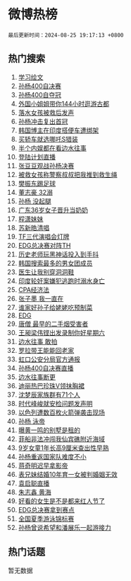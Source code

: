 # 微博热榜

`最后更新时间：2024-08-25 19:17:13 +0800`

## 热门搜索

1. [学习绘文](https://m.weibo.cn/search?containerid=100103type%3D1%26t%3D10%26q%3D%23%E5%AD%A6%E4%B9%A0%E7%BB%98%E6%96%87%23&stream_entry_id=51&isnewpage=1&extparam=seat%3D1%26stream_entry_id%3D51%26c_type%3D51%26cate%3D10103%26pos%3D0%26q%3D%2523%25E5%25AD%25A6%25E4%25B9%25A0%25E7%25BB%2598%25E6%2596%2587%2523%26dgr%3D0%26filter_type%3Drealtimehot%26display_time%3D1724584632%26pre_seqid%3D1724584632405026666214)
1. [孙杨400自决赛](https://m.weibo.cn/search?containerid=100103type%3D1%26t%3D10%26q%3D%E5%AD%99%E6%9D%A8400%E8%87%AA%E5%86%B3%E8%B5%9B&stream_entry_id=31&isnewpage=1&extparam=seat%3D1%26lcate%3D5001%26q%3D%25E5%25AD%2599%25E6%259D%25A8400%25E8%2587%25AA%25E5%2586%25B3%25E8%25B5%259B%26dgr%3D0%26realpos%3D1%26c_type%3D31%26flag%3D4%26cate%3D5001%26pos%3D0%26filter_type%3Drealtimehot%26band_rank%3D1%26stream_entry_id%3D31%26display_time%3D1724584632%26pre_seqid%3D1724584632405026666214)
1. [孙杨400自夺冠](https://m.weibo.cn/search?containerid=100103type%3D1%26t%3D10%26q%3D%23%E5%AD%99%E6%9D%A8400%E8%87%AA%E5%A4%BA%E5%86%A0%23&stream_entry_id=31&isnewpage=1&extparam=seat%3D1%26lcate%3D5001%26q%3D%2523%25E5%25AD%2599%25E6%259D%25A8400%25E8%2587%25AA%25E5%25A4%25BA%25E5%2586%25A0%2523%26dgr%3D0%26realpos%3D2%26c_type%3D31%26flag%3D4%26cate%3D5001%26pos%3D1%26filter_type%3Drealtimehot%26band_rank%3D2%26stream_entry_id%3D31%26display_time%3D1724584632%26pre_seqid%3D1724584632405026666214)
1. [外国小姐姐带你144小时逛游古都](https://m.weibo.cn/search?containerid=100103type%3D1%26t%3D10%26q%3D%23%E5%A4%96%E5%9B%BD%E5%B0%8F%E5%A7%90%E5%A7%90%E5%B8%A6%E4%BD%A0144%E5%B0%8F%E6%97%B6%E9%80%9B%E6%B8%B8%E5%8F%A4%E9%83%BD%23&stream_entry_id=31&isnewpage=1&extparam=seat%3D1%26lcate%3D5001%26q%3D%2523%25E5%25A4%2596%25E5%259B%25BD%25E5%25B0%258F%25E5%25A7%2590%25E5%25A7%2590%25E5%25B8%25A6%25E4%25BD%25A0144%25E5%25B0%258F%25E6%2597%25B6%25E9%2580%259B%25E6%25B8%25B8%25E5%258F%25A4%25E9%2583%25BD%2523%26dgr%3D0%26realpos%3D3%26c_type%3D31%26flag%3D0%26cate%3D5001%26pos%3D2%26filter_type%3Drealtimehot%26band_rank%3D3%26stream_entry_id%3D31%26display_time%3D1724584632%26pre_seqid%3D1724584632405026666214)
1. [落水女孩被救后发声](https://m.weibo.cn/search?containerid=100103type%3D1%26t%3D10%26q%3D%23%E8%90%BD%E6%B0%B4%E5%A5%B3%E5%AD%A9%E8%A2%AB%E6%95%91%E5%90%8E%E5%8F%91%E5%A3%B0%23&stream_entry_id=31&isnewpage=1&extparam=seat%3D1%26lcate%3D5001%26q%3D%2523%25E8%2590%25BD%25E6%25B0%25B4%25E5%25A5%25B3%25E5%25AD%25A9%25E8%25A2%25AB%25E6%2595%2591%25E5%2590%258E%25E5%258F%2591%25E5%25A3%25B0%2523%26dgr%3D0%26realpos%3D4%26c_type%3D31%26flag%3D0%26cate%3D5001%26pos%3D3%26filter_type%3Drealtimehot%26band_rank%3D4%26stream_entry_id%3D31%26display_time%3D1724584632%26pre_seqid%3D1724584632405026666214)
1. [孙杨冲击复出首冠](https://m.weibo.cn/search?containerid=100103type%3D1%26t%3D10%26q%3D%23%E5%AD%99%E6%9D%A8%E5%86%B2%E5%87%BB%E5%A4%8D%E5%87%BA%E9%A6%96%E5%86%A0%23&stream_entry_id=31&isnewpage=1&extparam=seat%3D1%26lcate%3D5001%26q%3D%2523%25E5%25AD%2599%25E6%259D%25A8%25E5%2586%25B2%25E5%2587%25BB%25E5%25A4%258D%25E5%2587%25BA%25E9%25A6%2596%25E5%2586%25A0%2523%26dgr%3D0%26realpos%3D5%26c_type%3D31%26flag%3D1%26cate%3D5001%26pos%3D4%26filter_type%3Drealtimehot%26band_rank%3D5%26stream_entry_id%3D31%26display_time%3D1724584632%26pre_seqid%3D1724584632405026666214)
1. [韩国博主在印度搭便车遭绑架](https://m.weibo.cn/search?containerid=100103type%3D1%26t%3D10%26q%3D%23%E9%9F%A9%E5%9B%BD%E5%8D%9A%E4%B8%BB%E5%9C%A8%E5%8D%B0%E5%BA%A6%E6%90%AD%E4%BE%BF%E8%BD%A6%E9%81%AD%E7%BB%91%E6%9E%B6%23&stream_entry_id=31&isnewpage=1&extparam=seat%3D1%26lcate%3D5001%26q%3D%2523%25E9%259F%25A9%25E5%259B%25BD%25E5%258D%259A%25E4%25B8%25BB%25E5%259C%25A8%25E5%258D%25B0%25E5%25BA%25A6%25E6%2590%25AD%25E4%25BE%25BF%25E8%25BD%25A6%25E9%2581%25AD%25E7%25BB%2591%25E6%259E%25B6%2523%26dgr%3D0%26realpos%3D6%26c_type%3D31%26flag%3D1%26cate%3D5001%26pos%3D5%26filter_type%3Drealtimehot%26band_rank%3D6%26stream_entry_id%3D31%26display_time%3D1724584632%26pre_seqid%3D1724584632405026666214)
1. [买轿车就选哪吒S猎装](https://m.weibo.cn/search?containerid=100103type%3D1%26t%3D10%26q%3D%23%E4%B9%B0%E8%BD%BF%E8%BD%A6%E5%B0%B1%E9%80%89%E5%93%AA%E5%90%92S%E7%8C%8E%E8%A3%85%23&stream_entry_id=31&isnewpage=1&extparam=seat%3D1%26lcate%3D5001%26is_ad_pos%3D1%26q%3D%2523%25E4%25B9%25B0%25E8%25BD%25BF%25E8%25BD%25A6%25E5%25B0%25B1%25E9%2580%2589%25E5%2593%25AA%25E5%2590%2592S%25E7%258C%258E%25E8%25A3%2585%2523%26dgr%3D0%26filter_type%3Drealtimehot%26adid%3D250959%26topic_ad%3D1%26cate%3D5001%26pos%3D6%26c_type%3D31%26band_rank%3D7%26stream_entry_id%3D31%26display_time%3D1724584632%26pre_seqid%3D1724584632405026666214)
1. [半个内娱都在看边水往事](https://m.weibo.cn/search?containerid=100103type%3D1%26t%3D10%26q%3D%E5%8D%8A%E4%B8%AA%E5%86%85%E5%A8%B1%E9%83%BD%E5%9C%A8%E7%9C%8B%E8%BE%B9%E6%B0%B4%E5%BE%80%E4%BA%8B&stream_entry_id=31&isnewpage=1&extparam=seat%3D1%26lcate%3D5001%26q%3D%25E5%258D%258A%25E4%25B8%25AA%25E5%2586%2585%25E5%25A8%25B1%25E9%2583%25BD%25E5%259C%25A8%25E7%259C%258B%25E8%25BE%25B9%25E6%25B0%25B4%25E5%25BE%2580%25E4%25BA%258B%26dgr%3D0%26realpos%3D7%26c_type%3D31%26flag%3D2%26cate%3D5001%26pos%3D7%26filter_type%3Drealtimehot%26band_rank%3D7%26stream_entry_id%3D31%26display_time%3D1724584632%26pre_seqid%3D1724584632405026666214)
1. [登陆计划直播](https://m.weibo.cn/search?containerid=100103type%3D1%26t%3D10%26q%3D%E7%99%BB%E9%99%86%E8%AE%A1%E5%88%92%E7%9B%B4%E6%92%AD&stream_entry_id=31&isnewpage=1&extparam=seat%3D1%26lcate%3D5001%26q%3D%25E7%2599%25BB%25E9%2599%2586%25E8%25AE%25A1%25E5%2588%2592%25E7%259B%25B4%25E6%2592%25AD%26dgr%3D0%26realpos%3D8%26c_type%3D31%26flag%3D1%26cate%3D5001%26pos%3D8%26filter_type%3Drealtimehot%26band_rank%3D8%26stream_entry_id%3D31%26display_time%3D1724584632%26pre_seqid%3D1724584632405026666214)
1. [张豆豆观战孙杨决赛](https://m.weibo.cn/search?containerid=100103type%3D1%26t%3D10%26q%3D%23%E5%BC%A0%E8%B1%86%E8%B1%86%E8%A7%82%E6%88%98%E5%AD%99%E6%9D%A8%E5%86%B3%E8%B5%9B%23&stream_entry_id=31&isnewpage=1&extparam=seat%3D1%26lcate%3D5001%26q%3D%2523%25E5%25BC%25A0%25E8%25B1%2586%25E8%25B1%2586%25E8%25A7%2582%25E6%2588%2598%25E5%25AD%2599%25E6%259D%25A8%25E5%2586%25B3%25E8%25B5%259B%2523%26dgr%3D0%26realpos%3D9%26c_type%3D31%26flag%3D1%26cate%3D5001%26pos%3D9%26filter_type%3Drealtimehot%26band_rank%3D9%26stream_entry_id%3D31%26display_time%3D1724584632%26pre_seqid%3D1724584632405026666214)
1. [被救女孩称警察叔叔把我推到救生绳](https://m.weibo.cn/search?containerid=100103type%3D1%26t%3D10%26q%3D%23%E8%A2%AB%E6%95%91%E5%A5%B3%E5%AD%A9%E7%A7%B0%E8%AD%A6%E5%AF%9F%E5%8F%94%E5%8F%94%E6%8A%8A%E6%88%91%E6%8E%A8%E5%88%B0%E6%95%91%E7%94%9F%E7%BB%B3%23&stream_entry_id=31&isnewpage=1&extparam=seat%3D1%26lcate%3D5001%26q%3D%2523%25E8%25A2%25AB%25E6%2595%2591%25E5%25A5%25B3%25E5%25AD%25A9%25E7%25A7%25B0%25E8%25AD%25A6%25E5%25AF%259F%25E5%258F%2594%25E5%258F%2594%25E6%258A%258A%25E6%2588%2591%25E6%258E%25A8%25E5%2588%25B0%25E6%2595%2591%25E7%2594%259F%25E7%25BB%25B3%2523%26dgr%3D0%26realpos%3D10%26c_type%3D31%26flag%3D1%26cate%3D5001%26pos%3D10%26filter_type%3Drealtimehot%26band_rank%3D10%26stream_entry_id%3D31%26display_time%3D1724584632%26pre_seqid%3D1724584632405026666214)
1. [樊振东踢足球](https://m.weibo.cn/search?containerid=100103type%3D1%26t%3D10%26q%3D%23%E6%A8%8A%E6%8C%AF%E4%B8%9C%E8%B8%A2%E8%B6%B3%E7%90%83%23&stream_entry_id=31&isnewpage=1&extparam=seat%3D1%26lcate%3D5001%26q%3D%2523%25E6%25A8%258A%25E6%258C%25AF%25E4%25B8%259C%25E8%25B8%25A2%25E8%25B6%25B3%25E7%2590%2583%2523%26dgr%3D0%26realpos%3D11%26c_type%3D31%26flag%3D1%26cate%3D5001%26pos%3D11%26filter_type%3Drealtimehot%26band_rank%3D11%26stream_entry_id%3D31%26display_time%3D1724584632%26pre_seqid%3D1724584632405026666214)
1. [董志豪 32溺](https://m.weibo.cn/search?containerid=100103type%3D1%26t%3D10%26q%3D%E8%91%A3%E5%BF%97%E8%B1%AA+32%E6%BA%BA&stream_entry_id=31&isnewpage=1&extparam=seat%3D1%26lcate%3D5001%26q%3D%25E8%2591%25A3%25E5%25BF%2597%25E8%25B1%25AA%252032%25E6%25BA%25BA%26dgr%3D0%26realpos%3D12%26c_type%3D31%26flag%3D0%26cate%3D5001%26pos%3D12%26filter_type%3Drealtimehot%26band_rank%3D12%26stream_entry_id%3D31%26display_time%3D1724584632%26pre_seqid%3D1724584632405026666214)
1. [孙杨 没起腿](https://m.weibo.cn/search?containerid=100103type%3D1%26t%3D10%26q%3D%E5%AD%99%E6%9D%A8+%E6%B2%A1%E8%B5%B7%E8%85%BF&stream_entry_id=31&isnewpage=1&extparam=seat%3D1%26lcate%3D5001%26q%3D%25E5%25AD%2599%25E6%259D%25A8%2520%25E6%25B2%25A1%25E8%25B5%25B7%25E8%2585%25BF%26dgr%3D0%26realpos%3D13%26c_type%3D31%26flag%3D2%26cate%3D5001%26pos%3D13%26filter_type%3Drealtimehot%26band_rank%3D13%26stream_entry_id%3D31%26display_time%3D1724584632%26pre_seqid%3D1724584632405026666214)
1. [广东36岁女子晋升当奶奶](https://m.weibo.cn/search?containerid=100103type%3D1%26t%3D10%26q%3D%23%E5%B9%BF%E4%B8%9C36%E5%B2%81%E5%A5%B3%E5%AD%90%E6%99%8B%E5%8D%87%E5%BD%93%E5%A5%B6%E5%A5%B6%23&stream_entry_id=31&isnewpage=1&extparam=seat%3D1%26lcate%3D5001%26q%3D%2523%25E5%25B9%25BF%25E4%25B8%259C36%25E5%25B2%2581%25E5%25A5%25B3%25E5%25AD%2590%25E6%2599%258B%25E5%258D%2587%25E5%25BD%2593%25E5%25A5%25B6%25E5%25A5%25B6%2523%26dgr%3D0%26realpos%3D14%26c_type%3D31%26flag%3D0%26cate%3D5001%26pos%3D14%26filter_type%3Drealtimehot%26band_rank%3D14%26stream_entry_id%3D31%26display_time%3D1724584632%26pre_seqid%3D1724584632405026666214)
1. [程潇妹妹](https://m.weibo.cn/search?containerid=100103type%3D1%26t%3D10%26q%3D%E7%A8%8B%E6%BD%87%E5%A6%B9%E5%A6%B9&stream_entry_id=31&isnewpage=1&extparam=seat%3D1%26lcate%3D5001%26q%3D%25E7%25A8%258B%25E6%25BD%2587%25E5%25A6%25B9%25E5%25A6%25B9%26dgr%3D0%26realpos%3D15%26c_type%3D31%26flag%3D0%26cate%3D5001%26pos%3D15%26filter_type%3Drealtimehot%26band_rank%3D15%26stream_entry_id%3D31%26display_time%3D1724584632%26pre_seqid%3D1724584632405026666214)
1. [苏新皓清唱](https://m.weibo.cn/search?containerid=100103type%3D1%26t%3D10%26q%3D%E8%8B%8F%E6%96%B0%E7%9A%93%E6%B8%85%E5%94%B1&stream_entry_id=31&isnewpage=1&extparam=seat%3D1%26lcate%3D5001%26q%3D%25E8%258B%258F%25E6%2596%25B0%25E7%259A%2593%25E6%25B8%2585%25E5%2594%25B1%26dgr%3D0%26realpos%3D16%26c_type%3D31%26flag%3D1%26cate%3D5001%26pos%3D16%26filter_type%3Drealtimehot%26band_rank%3D16%26stream_entry_id%3D31%26display_time%3D1724584632%26pre_seqid%3D1724584632405026666214)
1. [TF三代演唱会灯牌](https://m.weibo.cn/search?containerid=100103type%3D1%26t%3D10%26q%3DTF%E4%B8%89%E4%BB%A3%E6%BC%94%E5%94%B1%E4%BC%9A%E7%81%AF%E7%89%8C&stream_entry_id=31&isnewpage=1&extparam=seat%3D1%26lcate%3D5001%26q%3DTF%25E4%25B8%2589%25E4%25BB%25A3%25E6%25BC%2594%25E5%2594%25B1%25E4%25BC%259A%25E7%2581%25AF%25E7%2589%258C%26dgr%3D0%26realpos%3D17%26c_type%3D31%26flag%3D1%26cate%3D5001%26pos%3D17%26filter_type%3Drealtimehot%26band_rank%3D17%26stream_entry_id%3D31%26display_time%3D1724584632%26pre_seqid%3D1724584632405026666214)
1. [EDG总决赛对阵TH](https://m.weibo.cn/search?containerid=100103type%3D1%26t%3D10%26q%3D%23EDG%E6%80%BB%E5%86%B3%E8%B5%9B%E5%AF%B9%E9%98%B5TH%23&stream_entry_id=31&isnewpage=1&extparam=seat%3D1%26lcate%3D5001%26q%3D%2523EDG%25E6%2580%25BB%25E5%2586%25B3%25E8%25B5%259B%25E5%25AF%25B9%25E9%2598%25B5TH%2523%26dgr%3D0%26realpos%3D18%26c_type%3D31%26flag%3D0%26cate%3D5001%26pos%3D18%26filter_type%3Drealtimehot%26band_rank%3D18%26stream_entry_id%3D31%26display_time%3D1724584632%26pre_seqid%3D1724584632405026666214)
1. [历史老师玩黑神话投入到手抖](https://m.weibo.cn/search?containerid=100103type%3D1%26t%3D10%26q%3D%23%E5%8E%86%E5%8F%B2%E8%80%81%E5%B8%88%E7%8E%A9%E9%BB%91%E7%A5%9E%E8%AF%9D%E6%8A%95%E5%85%A5%E5%88%B0%E6%89%8B%E6%8A%96%23&stream_entry_id=31&isnewpage=1&extparam=seat%3D1%26lcate%3D5001%26q%3D%2523%25E5%258E%2586%25E5%258F%25B2%25E8%2580%2581%25E5%25B8%2588%25E7%258E%25A9%25E9%25BB%2591%25E7%25A5%259E%25E8%25AF%259D%25E6%258A%2595%25E5%2585%25A5%25E5%2588%25B0%25E6%2589%258B%25E6%258A%2596%2523%26dgr%3D0%26realpos%3D19%26c_type%3D31%26flag%3D0%26cate%3D5001%26pos%3D19%26filter_type%3Drealtimehot%26band_rank%3D19%26stream_entry_id%3D31%26display_time%3D1724584632%26pre_seqid%3D1724584632405026666214)
1. [韩国搜索最多的男女团成员](https://m.weibo.cn/search?containerid=100103type%3D1%26t%3D10%26q%3D%E9%9F%A9%E5%9B%BD%E6%90%9C%E7%B4%A2%E6%9C%80%E5%A4%9A%E7%9A%84%E7%94%B7%E5%A5%B3%E5%9B%A2%E6%88%90%E5%91%98&stream_entry_id=31&isnewpage=1&extparam=seat%3D1%26lcate%3D5001%26q%3D%25E9%259F%25A9%25E5%259B%25BD%25E6%2590%259C%25E7%25B4%25A2%25E6%259C%2580%25E5%25A4%259A%25E7%259A%2584%25E7%2594%25B7%25E5%25A5%25B3%25E5%259B%25A2%25E6%2588%2590%25E5%2591%2598%26dgr%3D0%26realpos%3D20%26c_type%3D31%26flag%3D1%26cate%3D5001%26pos%3D20%26filter_type%3Drealtimehot%26band_rank%3D20%26stream_entry_id%3D31%26display_time%3D1724584632%26pre_seqid%3D1724584632405026666214)
1. [医生让我别穿洞洞鞋](https://m.weibo.cn/search?containerid=100103type%3D1%26t%3D10%26q%3D%23%E5%8C%BB%E7%94%9F%E8%AE%A9%E6%88%91%E5%88%AB%E7%A9%BF%E6%B4%9E%E6%B4%9E%E9%9E%8B%23&stream_entry_id=31&isnewpage=1&extparam=seat%3D1%26lcate%3D5001%26q%3D%2523%25E5%258C%25BB%25E7%2594%259F%25E8%25AE%25A9%25E6%2588%2591%25E5%2588%25AB%25E7%25A9%25BF%25E6%25B4%259E%25E6%25B4%259E%25E9%259E%258B%2523%26dgr%3D0%26realpos%3D21%26c_type%3D31%26flag%3D2%26cate%3D5001%26pos%3D21%26filter_type%3Drealtimehot%26band_rank%3D21%26stream_entry_id%3D31%26display_time%3D1724584632%26pre_seqid%3D1724584632405026666214)
1. [印度轮奸案嫌犯逃跑时溺水身亡](https://m.weibo.cn/search?containerid=100103type%3D1%26t%3D10%26q%3D%23%E5%8D%B0%E5%BA%A6%E8%BD%AE%E5%A5%B8%E6%A1%88%E5%AB%8C%E7%8A%AF%E9%80%83%E8%B7%91%E6%97%B6%E6%BA%BA%E6%B0%B4%E8%BA%AB%E4%BA%A1%23&stream_entry_id=31&isnewpage=1&extparam=seat%3D1%26lcate%3D5001%26q%3D%2523%25E5%258D%25B0%25E5%25BA%25A6%25E8%25BD%25AE%25E5%25A5%25B8%25E6%25A1%2588%25E5%25AB%258C%25E7%258A%25AF%25E9%2580%2583%25E8%25B7%2591%25E6%2597%25B6%25E6%25BA%25BA%25E6%25B0%25B4%25E8%25BA%25AB%25E4%25BA%25A1%2523%26dgr%3D0%26realpos%3D22%26c_type%3D31%26flag%3D0%26cate%3D5001%26pos%3D22%26filter_type%3Drealtimehot%26band_rank%3D22%26stream_entry_id%3D31%26display_time%3D1724584632%26pre_seqid%3D1724584632405026666214)
1. [CPA经济法](https://m.weibo.cn/search?containerid=100103type%3D1%26t%3D10%26q%3DCPA%E7%BB%8F%E6%B5%8E%E6%B3%95&stream_entry_id=31&isnewpage=1&extparam=seat%3D1%26lcate%3D5001%26q%3DCPA%25E7%25BB%258F%25E6%25B5%258E%25E6%25B3%2595%26dgr%3D0%26realpos%3D23%26c_type%3D31%26flag%3D1%26cate%3D5001%26pos%3D23%26filter_type%3Drealtimehot%26band_rank%3D23%26stream_entry_id%3D31%26display_time%3D1724584632%26pre_seqid%3D1724584632405026666214)
1. [张子墨 我一直在](https://m.weibo.cn/search?containerid=100103type%3D1%26t%3D10%26q%3D%E5%BC%A0%E5%AD%90%E5%A2%A8+%E6%88%91%E4%B8%80%E7%9B%B4%E5%9C%A8&stream_entry_id=31&isnewpage=1&extparam=seat%3D1%26lcate%3D5001%26q%3D%25E5%25BC%25A0%25E5%25AD%2590%25E5%25A2%25A8%2520%25E6%2588%2591%25E4%25B8%2580%25E7%259B%25B4%25E5%259C%25A8%26dgr%3D0%26realpos%3D24%26c_type%3D31%26flag%3D1%26cate%3D5001%26pos%3D24%26filter_type%3Drealtimehot%26band_rank%3D24%26stream_entry_id%3D31%26display_time%3D1724584632%26pre_seqid%3D1724584632405026666214)
1. [谁家好孙子给姥姥吃预制菜](https://m.weibo.cn/search?containerid=100103type%3D1%26t%3D10%26q%3D%E8%B0%81%E5%AE%B6%E5%A5%BD%E5%AD%99%E5%AD%90%E7%BB%99%E5%A7%A5%E5%A7%A5%E5%90%83%E9%A2%84%E5%88%B6%E8%8F%9C&stream_entry_id=31&isnewpage=1&extparam=seat%3D1%26lcate%3D5001%26q%3D%25E8%25B0%2581%25E5%25AE%25B6%25E5%25A5%25BD%25E5%25AD%2599%25E5%25AD%2590%25E7%25BB%2599%25E5%25A7%25A5%25E5%25A7%25A5%25E5%2590%2583%25E9%25A2%2584%25E5%2588%25B6%25E8%258F%259C%26dgr%3D0%26realpos%3D25%26c_type%3D31%26flag%3D1%26cate%3D5001%26pos%3D25%26filter_type%3Drealtimehot%26band_rank%3D25%26stream_entry_id%3D31%26display_time%3D1724584632%26pre_seqid%3D1724584632405026666214)
1. [EDG](https://m.weibo.cn/search?containerid=100103type%3D1%26t%3D10%26q%3DEDG&stream_entry_id=31&isnewpage=1&extparam=seat%3D1%26lcate%3D5001%26q%3DEDG%26dgr%3D0%26realpos%3D26%26c_type%3D31%26flag%3D0%26cate%3D5001%26pos%3D26%26filter_type%3Drealtimehot%26band_rank%3D26%26stream_entry_id%3D31%26display_time%3D1724584632%26pre_seqid%3D1724584632405026666214)
1. [唐僧 最早的二手烟受害者](https://m.weibo.cn/search?containerid=100103type%3D1%26t%3D10%26q%3D%E5%94%90%E5%83%A7+%E6%9C%80%E6%97%A9%E7%9A%84%E4%BA%8C%E6%89%8B%E7%83%9F%E5%8F%97%E5%AE%B3%E8%80%85&stream_entry_id=31&isnewpage=1&extparam=seat%3D1%26lcate%3D5001%26q%3D%25E5%2594%2590%25E5%2583%25A7%2520%25E6%259C%2580%25E6%2597%25A9%25E7%259A%2584%25E4%25BA%258C%25E6%2589%258B%25E7%2583%259F%25E5%258F%2597%25E5%25AE%25B3%25E8%2580%2585%26dgr%3D0%26realpos%3D27%26c_type%3D31%26flag%3D0%26cate%3D5001%26pos%3D27%26filter_type%3Drealtimehot%26band_rank%3D27%26stream_entry_id%3D31%26display_time%3D1724584632%26pre_seqid%3D1724584632405026666214)
1. [王昶梁伟铿出发录制你好星期六](https://m.weibo.cn/search?containerid=100103type%3D1%26t%3D10%26q%3D%23%E7%8E%8B%E6%98%B6%E6%A2%81%E4%BC%9F%E9%93%BF%E5%87%BA%E5%8F%91%E5%BD%95%E5%88%B6%E4%BD%A0%E5%A5%BD%E6%98%9F%E6%9C%9F%E5%85%AD%23&stream_entry_id=31&isnewpage=1&extparam=seat%3D1%26lcate%3D5001%26q%3D%2523%25E7%258E%258B%25E6%2598%25B6%25E6%25A2%2581%25E4%25BC%259F%25E9%2593%25BF%25E5%2587%25BA%25E5%258F%2591%25E5%25BD%2595%25E5%2588%25B6%25E4%25BD%25A0%25E5%25A5%25BD%25E6%2598%259F%25E6%259C%259F%25E5%2585%25AD%2523%26dgr%3D0%26realpos%3D28%26c_type%3D31%26flag%3D1%26cate%3D5001%26pos%3D28%26filter_type%3Drealtimehot%26band_rank%3D28%26stream_entry_id%3D31%26display_time%3D1724584632%26pre_seqid%3D1724584632405026666214)
1. [边水往事 敢拍](https://m.weibo.cn/search?containerid=100103type%3D1%26t%3D10%26q%3D%E8%BE%B9%E6%B0%B4%E5%BE%80%E4%BA%8B+%E6%95%A2%E6%8B%8D&stream_entry_id=31&isnewpage=1&extparam=seat%3D1%26lcate%3D5001%26q%3D%25E8%25BE%25B9%25E6%25B0%25B4%25E5%25BE%2580%25E4%25BA%258B%2520%25E6%2595%25A2%25E6%258B%258D%26dgr%3D0%26realpos%3D29%26c_type%3D31%26flag%3D0%26cate%3D5001%26pos%3D29%26filter_type%3Drealtimehot%26band_rank%3D29%26stream_entry_id%3D31%26display_time%3D1724584632%26pre_seqid%3D1724584632405026666214)
1. [罗拉带王能能回老家](https://m.weibo.cn/search?containerid=100103type%3D1%26t%3D10%26q%3D%23%E7%BD%97%E6%8B%89%E5%B8%A6%E7%8E%8B%E8%83%BD%E8%83%BD%E5%9B%9E%E8%80%81%E5%AE%B6%23&stream_entry_id=31&isnewpage=1&extparam=seat%3D1%26lcate%3D5001%26q%3D%2523%25E7%25BD%2597%25E6%258B%2589%25E5%25B8%25A6%25E7%258E%258B%25E8%2583%25BD%25E8%2583%25BD%25E5%259B%259E%25E8%2580%2581%25E5%25AE%25B6%2523%26dgr%3D0%26realpos%3D30%26c_type%3D31%26flag%3D1%26cate%3D5001%26pos%3D30%26filter_type%3Drealtimehot%26band_rank%3D30%26stream_entry_id%3D31%26display_time%3D1724584632%26pre_seqid%3D1724584632405026666214)
1. [虹口公安分局官方通报](https://m.weibo.cn/search?containerid=100103type%3D1%26t%3D10%26q%3D%23%E8%99%B9%E5%8F%A3%E5%85%AC%E5%AE%89%E5%88%86%E5%B1%80%E5%AE%98%E6%96%B9%E9%80%9A%E6%8A%A5%23&stream_entry_id=31&isnewpage=1&extparam=seat%3D1%26lcate%3D5001%26q%3D%2523%25E8%2599%25B9%25E5%258F%25A3%25E5%2585%25AC%25E5%25AE%2589%25E5%2588%2586%25E5%25B1%2580%25E5%25AE%2598%25E6%2596%25B9%25E9%2580%259A%25E6%258A%25A5%2523%26dgr%3D0%26realpos%3D31%26c_type%3D31%26flag%3D0%26cate%3D5001%26pos%3D31%26filter_type%3Drealtimehot%26band_rank%3D31%26stream_entry_id%3D31%26display_time%3D1724584632%26pre_seqid%3D1724584632405026666214)
1. [孙杨400自决赛直播](https://m.weibo.cn/search?containerid=100103type%3D1%26t%3D10%26q%3D%23%E5%AD%99%E6%9D%A8400%E8%87%AA%E5%86%B3%E8%B5%9B%E7%9B%B4%E6%92%AD%23&stream_entry_id=31&isnewpage=1&extparam=seat%3D1%26lcate%3D5001%26q%3D%2523%25E5%25AD%2599%25E6%259D%25A8400%25E8%2587%25AA%25E5%2586%25B3%25E8%25B5%259B%25E7%259B%25B4%25E6%2592%25AD%2523%26dgr%3D0%26realpos%3D32%26c_type%3D31%26flag%3D1%26cate%3D5001%26pos%3D32%26filter_type%3Drealtimehot%26band_rank%3D32%26stream_entry_id%3D31%26display_time%3D1724584632%26pre_seqid%3D1724584632405026666214)
1. [边水往事断更](https://m.weibo.cn/search?containerid=100103type%3D1%26t%3D10%26q%3D%E8%BE%B9%E6%B0%B4%E5%BE%80%E4%BA%8B%E6%96%AD%E6%9B%B4&stream_entry_id=31&isnewpage=1&extparam=seat%3D1%26lcate%3D5001%26q%3D%25E8%25BE%25B9%25E6%25B0%25B4%25E5%25BE%2580%25E4%25BA%258B%25E6%2596%25AD%25E6%259B%25B4%26dgr%3D0%26realpos%3D33%26c_type%3D31%26flag%3D0%26cate%3D5001%26pos%3D33%26filter_type%3Drealtimehot%26band_rank%3D33%26stream_entry_id%3D31%26display_time%3D1724584632%26pre_seqid%3D1724584632405026666214)
1. [迪丽热巴珍珠V领抹胸裙](https://m.weibo.cn/search?containerid=100103type%3D1%26t%3D10%26q%3D%23%E8%BF%AA%E4%B8%BD%E7%83%AD%E5%B7%B4%E7%8F%8D%E7%8F%A0V%E9%A2%86%E6%8A%B9%E8%83%B8%E8%A3%99%23&stream_entry_id=31&isnewpage=1&extparam=seat%3D1%26lcate%3D5001%26q%3D%2523%25E8%25BF%25AA%25E4%25B8%25BD%25E7%2583%25AD%25E5%25B7%25B4%25E7%258F%258D%25E7%258F%25A0V%25E9%25A2%2586%25E6%258A%25B9%25E8%2583%25B8%25E8%25A3%2599%2523%26dgr%3D0%26realpos%3D34%26c_type%3D31%26flag%3D1%26cate%3D5001%26pos%3D34%26filter_type%3Drealtimehot%26band_rank%3D34%26stream_entry_id%3D31%26display_time%3D1724584632%26pre_seqid%3D1724584632405026666214)
1. [沈梦辰家族群有71个人](https://m.weibo.cn/search?containerid=100103type%3D1%26t%3D10%26q%3D%23%E6%B2%88%E6%A2%A6%E8%BE%B0%E5%AE%B6%E6%97%8F%E7%BE%A4%E6%9C%8971%E4%B8%AA%E4%BA%BA%23&stream_entry_id=31&isnewpage=1&extparam=seat%3D1%26lcate%3D5001%26q%3D%2523%25E6%25B2%2588%25E6%25A2%25A6%25E8%25BE%25B0%25E5%25AE%25B6%25E6%2597%258F%25E7%25BE%25A4%25E6%259C%258971%25E4%25B8%25AA%25E4%25BA%25BA%2523%26dgr%3D0%26realpos%3D35%26c_type%3D31%26flag%3D0%26cate%3D5001%26pos%3D35%26filter_type%3Drealtimehot%26band_rank%3D35%26stream_entry_id%3D31%26display_time%3D1724584632%26pre_seqid%3D1724584632405026666214)
1. [时代峰峻就安检问题发声明](https://m.weibo.cn/search?containerid=100103type%3D1%26t%3D10%26q%3D%23%E6%97%B6%E4%BB%A3%E5%B3%B0%E5%B3%BB%E5%B0%B1%E5%AE%89%E6%A3%80%E9%97%AE%E9%A2%98%E5%8F%91%E5%A3%B0%E6%98%8E%23&stream_entry_id=31&isnewpage=1&extparam=seat%3D1%26lcate%3D5001%26q%3D%2523%25E6%2597%25B6%25E4%25BB%25A3%25E5%25B3%25B0%25E5%25B3%25BB%25E5%25B0%25B1%25E5%25AE%2589%25E6%25A3%2580%25E9%2597%25AE%25E9%25A2%2598%25E5%258F%2591%25E5%25A3%25B0%25E6%2598%258E%2523%26dgr%3D0%26realpos%3D36%26c_type%3D31%26flag%3D0%26cate%3D5001%26pos%3D36%26filter_type%3Drealtimehot%26band_rank%3D36%26stream_entry_id%3D31%26display_time%3D1724584632%26pre_seqid%3D1724584632405026666214)
1. [以色列遭数百枚火箭弹袭击现场](https://m.weibo.cn/search?containerid=100103type%3D1%26t%3D10%26q%3D%23%E4%BB%A5%E8%89%B2%E5%88%97%E9%81%AD%E6%95%B0%E7%99%BE%E6%9E%9A%E7%81%AB%E7%AE%AD%E5%BC%B9%E8%A2%AD%E5%87%BB%E7%8E%B0%E5%9C%BA%23&stream_entry_id=31&isnewpage=1&extparam=seat%3D1%26lcate%3D5001%26q%3D%2523%25E4%25BB%25A5%25E8%2589%25B2%25E5%2588%2597%25E9%2581%25AD%25E6%2595%25B0%25E7%2599%25BE%25E6%259E%259A%25E7%2581%25AB%25E7%25AE%25AD%25E5%25BC%25B9%25E8%25A2%25AD%25E5%2587%25BB%25E7%258E%25B0%25E5%259C%25BA%2523%26dgr%3D0%26realpos%3D37%26c_type%3D31%26flag%3D0%26cate%3D5001%26pos%3D37%26filter_type%3Drealtimehot%26band_rank%3D37%26stream_entry_id%3D31%26display_time%3D1724584632%26pre_seqid%3D1724584632405026666214)
1. [孙杨 泳帝](https://m.weibo.cn/search?containerid=100103type%3D1%26t%3D10%26q%3D%E5%AD%99%E6%9D%A8+%E6%B3%B3%E5%B8%9D&stream_entry_id=31&isnewpage=1&extparam=seat%3D1%26lcate%3D5001%26q%3D%25E5%25AD%2599%25E6%259D%25A8%2520%25E6%25B3%25B3%25E5%25B8%259D%26dgr%3D0%26realpos%3D38%26c_type%3D31%26flag%3D1%26cate%3D5001%26pos%3D38%26filter_type%3Drealtimehot%26band_rank%3D38%26stream_entry_id%3D31%26display_time%3D1724584632%26pre_seqid%3D1724584632405026666214)
1. [曝黄一鸣的别墅是租的](https://m.weibo.cn/search?containerid=100103type%3D1%26t%3D10%26q%3D%23%E6%9B%9D%E9%BB%84%E4%B8%80%E9%B8%A3%E7%9A%84%E5%88%AB%E5%A2%85%E6%98%AF%E7%A7%9F%E7%9A%84%23&stream_entry_id=31&isnewpage=1&extparam=seat%3D1%26lcate%3D5001%26q%3D%2523%25E6%259B%259D%25E9%25BB%2584%25E4%25B8%2580%25E9%25B8%25A3%25E7%259A%2584%25E5%2588%25AB%25E5%25A2%2585%25E6%2598%25AF%25E7%25A7%259F%25E7%259A%2584%2523%26dgr%3D0%26realpos%3D39%26c_type%3D31%26flag%3D1%26cate%3D5001%26pos%3D39%26filter_type%3Drealtimehot%26band_rank%3D39%26stream_entry_id%3D31%26display_time%3D1724584632%26pre_seqid%3D1724584632405026666214)
1. [菲船非法冲闯我仙宾礁附近海域](https://m.weibo.cn/search?containerid=100103type%3D1%26t%3D10%26q%3D%23%E8%8F%B2%E8%88%B9%E9%9D%9E%E6%B3%95%E5%86%B2%E9%97%AF%E6%88%91%E4%BB%99%E5%AE%BE%E7%A4%81%E9%99%84%E8%BF%91%E6%B5%B7%E5%9F%9F%23&stream_entry_id=31&isnewpage=1&extparam=seat%3D1%26lcate%3D5001%26q%3D%2523%25E8%258F%25B2%25E8%2588%25B9%25E9%259D%259E%25E6%25B3%2595%25E5%2586%25B2%25E9%2597%25AF%25E6%2588%2591%25E4%25BB%2599%25E5%25AE%25BE%25E7%25A4%2581%25E9%2599%2584%25E8%25BF%2591%25E6%25B5%25B7%25E5%259F%259F%2523%26dgr%3D0%26realpos%3D40%26c_type%3D31%26flag%3D0%26cate%3D5001%26pos%3D40%26filter_type%3Drealtimehot%26band_rank%3D40%26stream_entry_id%3D31%26display_time%3D1724584632%26pre_seqid%3D1724584632405026666214)
1. [9岁女童1年长高9厘米查出性早熟](https://m.weibo.cn/search?containerid=100103type%3D1%26t%3D10%26q%3D%239%E5%B2%81%E5%A5%B3%E7%AB%A51%E5%B9%B4%E9%95%BF%E9%AB%989%E5%8E%98%E7%B1%B3%E6%9F%A5%E5%87%BA%E6%80%A7%E6%97%A9%E7%86%9F%23&stream_entry_id=31&isnewpage=1&extparam=seat%3D1%26lcate%3D5001%26q%3D%25239%25E5%25B2%2581%25E5%25A5%25B3%25E7%25AB%25A51%25E5%25B9%25B4%25E9%2595%25BF%25E9%25AB%25989%25E5%258E%2598%25E7%25B1%25B3%25E6%259F%25A5%25E5%2587%25BA%25E6%2580%25A7%25E6%2597%25A9%25E7%2586%259F%2523%26dgr%3D0%26realpos%3D41%26c_type%3D31%26flag%3D0%26cate%3D5001%26pos%3D41%26filter_type%3Drealtimehot%26band_rank%3D41%26stream_entry_id%3D31%26display_time%3D1724584632%26pre_seqid%3D1724584632405026666214)
1. [孙杨重返国家队难度不小](https://m.weibo.cn/search?containerid=100103type%3D1%26t%3D10%26q%3D%23%E5%AD%99%E6%9D%A8%E9%87%8D%E8%BF%94%E5%9B%BD%E5%AE%B6%E9%98%9F%E9%9A%BE%E5%BA%A6%E4%B8%8D%E5%B0%8F%23&stream_entry_id=31&isnewpage=1&extparam=seat%3D1%26lcate%3D5001%26q%3D%2523%25E5%25AD%2599%25E6%259D%25A8%25E9%2587%258D%25E8%25BF%2594%25E5%259B%25BD%25E5%25AE%25B6%25E9%2598%259F%25E9%259A%25BE%25E5%25BA%25A6%25E4%25B8%258D%25E5%25B0%258F%2523%26dgr%3D0%26realpos%3D42%26c_type%3D31%26flag%3D0%26cate%3D5001%26pos%3D42%26filter_type%3Drealtimehot%26band_rank%3D42%26stream_entry_id%3D31%26display_time%3D1724584632%26pre_seqid%3D1724584632405026666214)
1. [蒋奇明迟早拿影帝](https://m.weibo.cn/search?containerid=100103type%3D1%26t%3D10%26q%3D%E8%92%8B%E5%A5%87%E6%98%8E%E8%BF%9F%E6%97%A9%E6%8B%BF%E5%BD%B1%E5%B8%9D&stream_entry_id=31&isnewpage=1&extparam=seat%3D1%26lcate%3D5001%26q%3D%25E8%2592%258B%25E5%25A5%2587%25E6%2598%258E%25E8%25BF%259F%25E6%2597%25A9%25E6%258B%25BF%25E5%25BD%25B1%25E5%25B8%259D%26dgr%3D0%26realpos%3D43%26c_type%3D31%26flag%3D0%26cate%3D5001%26pos%3D43%26filter_type%3Drealtimehot%26band_rank%3D43%26stream_entry_id%3D31%26display_time%3D1724584632%26pre_seqid%3D1724584632405026666214)
1. [表兄妹结婚10年育一女被判婚姻无效](https://m.weibo.cn/search?containerid=100103type%3D1%26t%3D10%26q%3D%23%E8%A1%A8%E5%85%84%E5%A6%B9%E7%BB%93%E5%A9%9A10%E5%B9%B4%E8%82%B2%E4%B8%80%E5%A5%B3%E8%A2%AB%E5%88%A4%E5%A9%9A%E5%A7%BB%E6%97%A0%E6%95%88%23&stream_entry_id=31&isnewpage=1&extparam=seat%3D1%26lcate%3D5001%26q%3D%2523%25E8%25A1%25A8%25E5%2585%2584%25E5%25A6%25B9%25E7%25BB%2593%25E5%25A9%259A10%25E5%25B9%25B4%25E8%2582%25B2%25E4%25B8%2580%25E5%25A5%25B3%25E8%25A2%25AB%25E5%2588%25A4%25E5%25A9%259A%25E5%25A7%25BB%25E6%2597%25A0%25E6%2595%2588%2523%26dgr%3D0%26realpos%3D44%26c_type%3D31%26flag%3D1%26cate%3D5001%26pos%3D44%26filter_type%3Drealtimehot%26band_rank%3D44%26stream_entry_id%3D31%26display_time%3D1724584632%26pre_seqid%3D1724584632405026666214)
1. [袁启聪直播](https://m.weibo.cn/search?containerid=100103type%3D1%26t%3D10%26q%3D%E8%A2%81%E5%90%AF%E8%81%AA%E7%9B%B4%E6%92%AD&stream_entry_id=31&isnewpage=1&extparam=seat%3D1%26lcate%3D5001%26q%3D%25E8%25A2%2581%25E5%2590%25AF%25E8%2581%25AA%25E7%259B%25B4%25E6%2592%25AD%26dgr%3D0%26realpos%3D45%26c_type%3D31%26flag%3D1%26cate%3D5001%26pos%3D45%26filter_type%3Drealtimehot%26band_rank%3D45%26stream_entry_id%3D31%26display_time%3D1724584632%26pre_seqid%3D1724584632405026666214)
1. [朱志鑫 黄海](https://m.weibo.cn/search?containerid=100103type%3D1%26t%3D10%26q%3D%E6%9C%B1%E5%BF%97%E9%91%AB+%E9%BB%84%E6%B5%B7&stream_entry_id=31&isnewpage=1&extparam=seat%3D1%26lcate%3D5001%26q%3D%25E6%259C%25B1%25E5%25BF%2597%25E9%2591%25AB%2520%25E9%25BB%2584%25E6%25B5%25B7%26dgr%3D0%26realpos%3D46%26c_type%3D31%26flag%3D1%26cate%3D5001%26pos%3D46%26filter_type%3Drealtimehot%26band_rank%3D46%26stream_entry_id%3D31%26display_time%3D1724584632%26pre_seqid%3D1724584632405026666214)
1. [好看的女生是不是都来红人节了](https://m.weibo.cn/search?containerid=100103type%3D1%26t%3D10%26q%3D%E5%A5%BD%E7%9C%8B%E7%9A%84%E5%A5%B3%E7%94%9F%E6%98%AF%E4%B8%8D%E6%98%AF%E9%83%BD%E6%9D%A5%E7%BA%A2%E4%BA%BA%E8%8A%82%E4%BA%86&stream_entry_id=31&isnewpage=1&extparam=seat%3D1%26lcate%3D5001%26q%3D%25E5%25A5%25BD%25E7%259C%258B%25E7%259A%2584%25E5%25A5%25B3%25E7%2594%259F%25E6%2598%25AF%25E4%25B8%258D%25E6%2598%25AF%25E9%2583%25BD%25E6%259D%25A5%25E7%25BA%25A2%25E4%25BA%25BA%25E8%258A%2582%25E4%25BA%2586%26dgr%3D0%26realpos%3D47%26adid%3D251372%26c_type%3D31%26flag%3D0%26cate%3D5001%26pos%3D47%26filter_type%3Drealtimehot%26band_rank%3D47%26stream_entry_id%3D31%26display_time%3D1724584632%26pre_seqid%3D1724584632405026666214)
1. [EDG总决赛拿到赛点](https://m.weibo.cn/search?containerid=100103type%3D1%26t%3D10%26q%3D%23EDG%E6%80%BB%E5%86%B3%E8%B5%9B%E6%8B%BF%E5%88%B0%E8%B5%9B%E7%82%B9%23&stream_entry_id=31&isnewpage=1&extparam=seat%3D1%26lcate%3D5001%26q%3D%2523EDG%25E6%2580%25BB%25E5%2586%25B3%25E8%25B5%259B%25E6%258B%25BF%25E5%2588%25B0%25E8%25B5%259B%25E7%2582%25B9%2523%26dgr%3D0%26realpos%3D48%26c_type%3D31%26flag%3D1%26cate%3D5001%26pos%3D48%26filter_type%3Drealtimehot%26band_rank%3D48%26stream_entry_id%3D31%26display_time%3D1724584632%26pre_seqid%3D1724584632405026666214)
1. [全国夏季游泳锦标赛](https://m.weibo.cn/search?containerid=100103type%3D1%26t%3D10%26q%3D%E5%85%A8%E5%9B%BD%E5%A4%8F%E5%AD%A3%E6%B8%B8%E6%B3%B3%E9%94%A6%E6%A0%87%E8%B5%9B&stream_entry_id=31&isnewpage=1&extparam=seat%3D1%26lcate%3D5001%26q%3D%25E5%2585%25A8%25E5%259B%25BD%25E5%25A4%258F%25E5%25AD%25A3%25E6%25B8%25B8%25E6%25B3%25B3%25E9%2594%25A6%25E6%25A0%2587%25E8%25B5%259B%26dgr%3D0%26realpos%3D49%26c_type%3D31%26flag%3D1%26cate%3D5001%26pos%3D49%26filter_type%3Drealtimehot%26band_rank%3D49%26stream_entry_id%3D31%26display_time%3D1724584632%26pre_seqid%3D1724584632405026666214)
1. [孙杨曾说希望和潘展乐一起游接力](https://m.weibo.cn/search?containerid=100103type%3D1%26t%3D10%26q%3D%23%E5%AD%99%E6%9D%A8%E6%9B%BE%E8%AF%B4%E5%B8%8C%E6%9C%9B%E5%92%8C%E6%BD%98%E5%B1%95%E4%B9%90%E4%B8%80%E8%B5%B7%E6%B8%B8%E6%8E%A5%E5%8A%9B%23&stream_entry_id=31&isnewpage=1&extparam=seat%3D1%26lcate%3D5001%26q%3D%2523%25E5%25AD%2599%25E6%259D%25A8%25E6%259B%25BE%25E8%25AF%25B4%25E5%25B8%258C%25E6%259C%259B%25E5%2592%258C%25E6%25BD%2598%25E5%25B1%2595%25E4%25B9%2590%25E4%25B8%2580%25E8%25B5%25B7%25E6%25B8%25B8%25E6%258E%25A5%25E5%258A%259B%2523%26dgr%3D0%26realpos%3D50%26c_type%3D31%26flag%3D0%26cate%3D5001%26pos%3D50%26filter_type%3Drealtimehot%26band_rank%3D50%26stream_entry_id%3D31%26display_time%3D1724584632%26pre_seqid%3D1724584632405026666214)

## 热门话题

暂无数据
